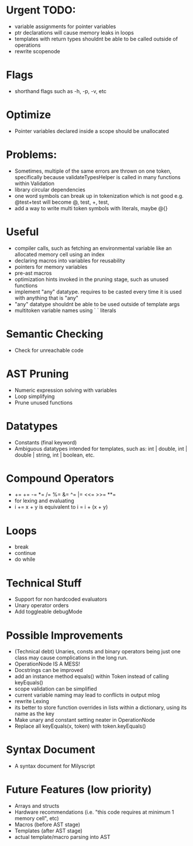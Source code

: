 # Urgent TODO:
 - variable assignments for pointer variables
 - ptr declarations will cause memory leaks in loops
 - templates with return types shouldnt be able to be called outside of operations
 - rewrite scopenode

# Flags
 - shorthand flags such as -h, -p, -v, etc

# Optimize
 - Pointer variables declared inside a scope should be unallocated

# Problems:
 - Sometimes, multiple of the same errors are thrown on one token, specifically because validateTypesHelper is called in many functions within Validation
 - library circular dependencies
 - one word symbols can break up in tokenization which is not good e.g. @test+test will become @, test, +, test, 
 - add a way to write multi token symbols with literals, maybe @{} 

# Useful
 - compiler calls, such as fetching an environmental variable like an allocated memory cell using an index
 - declaring macros into variables for reusability
 - pointers for memory variables
 - pre-ast macros
 - optimization hints invoked in the pruning stage, such as unused functions
 - implement "any" datatype. requires to be casted every time it is used with anything that is "any"
 - "any" datatype shouldnt be able to be used outside of template args
 - multitoken variable names using \` \` literals

# Semantic Checking
 - Check for unreachable code

# AST Pruning
 - Numeric expression solving with variables
 - Loop simplifying
 - Prune unused functions

# Datatypes
 - Constants (final keyword)
 - Ambiguous datatypes intended for templates, such as: int | double, int | double | string, int | boolean, etc.

# Compound Operators
 - += += -= *= /= %= &= ^= |= <<= >>= **=
 - for lexing and evaluating
 - i += x + y    is equivalent to   i = i + (x + y)

# Loops
 - break
 - continue
 - do while
    
# Technical Stuff
 - Support for non hardcoded evaluators
 - Unary operator orders
 - Add toggleable debugMode

# Possible Improvements
 - (Technical debt) Unaries, consts and binary operators being just one class may cause complications in the long run. 
  - OperationNode IS A MESS!
 - Docstrings can be improved
 - add an instance method equals() within Token instead of calling keyEquals()
 - scope validation can be simplified
 - current variable naming may lead to conflicts in output mlog 
 - rewrite Lexing
 - its better to store function overrides in lists within a dictionary, using its name as the key
 - Make unary and constant setting neater in OperationNode
 - Replace all keyEquals(x, token) with token.keyEquals()

# Syntax Document
 - A syntax document for Milyscript

# Future Features (low priority)
 - Arrays and structs
 - Hardware recommendations (i.e. "this code requires at minimum 1 memory cell", etc)
 - Macros (before AST stage)
 - Templates (after AST stage)
 - actual template/macro parsing into AST
